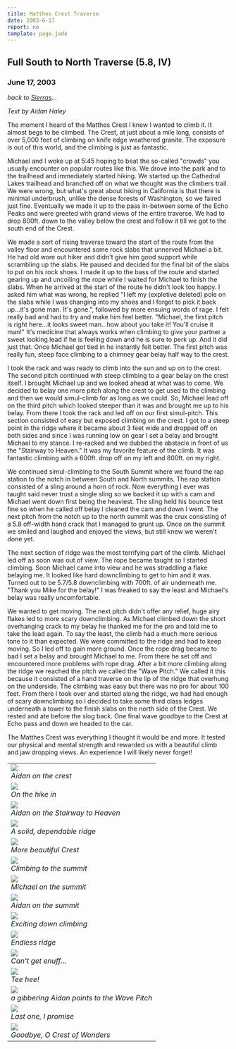 ```yaml
---
title: Matthes Crest Traverse
date: 2003-6-17
report: no
template: page.jade
---
```


<h2>Full South to North Traverse (5.8, IV)</h2>
<h3>June 17, 2003</h3>

_back to [Sierras](cali.html)..._

<i>Text by Aidan Haley</i>

The moment I heard of the Matthes Crest I knew I wanted to climb it. 
It almost begs to be climbed. The Crest, at just about a mile long, 
consists of over 5,000 feet of climbing on knife edge weathered granite. 
The exposure is out of this world, and the climbing is just as fantastic.


Michael and I woke up at 5:45 hoping to beat the so-called "crowds" you 
usually encounter on popular routes like this. We drove into the park 
and to the trailhead and immediately started hiking. We started up the 
Cathedral Lakes trailhead and branched off on what we thought was the 
climbers trail. We were wrong, but what's great about hiking in California 
is that there is minimal underbrush, unlike the dense forests of Washington, 
so we faired just fine. Eventually we made it up to the pass in-between some 
of the Echo Peaks and were greeted with grand views of the entire traverse. 
We had to drop 800ft. down to the valley below the crest and follow it till 
we got to the south end of the Crest. 



We made a sort of rising traverse 
toward the start of the route from the valley floor and encountered some 
rock slabs that unnerved Michael a bit. He had old wore out hiker and 
didn't give him good support while scrambling up the slabs. He paused 
and decided for the final bit of the slabs to put on his rock shoes. I 
made it up to the bass of the route and started gearing up and uncoiling 
the rope while I waited for Michael to finish the slabs. When he arrived 
at the start of the route he didn't look too happy. I asked him what was 
wrong, he replied "I left my (expletive deleted) pole on the slabs while 
I was changing into my shoes and I forgot to pick it back up...it's gone man.
It's gone.", 
followed by more ensuing words of rage. I felt really bad and had to try 
and make him feel better. "Michael, the first pitch is right here...it 
looks sweet man...how about you take it! You'll cruise it man!" It's 
medicine that always works when climbing to give your partner a sweet 
looking lead if he is feeling down and he is sure to perk up.  And it 
did just that. Once Michael got tied in he instantly felt better. The 
first pitch was really fun, steep face climbing to a chimney gear belay 
half way to the crest. 


I took the rack and was ready to climb into the 
sun and up on to the crest. The second pitch continued with steep 
climbing to a gear belay on the crest itself. I brought Michael up and we 
looked ahead at what was to come. We decided to belay one more pitch 
along the crest to get used to the climbing and then we would simul-climb 
for as long as we could. So, Michael lead off on the third pitch which 
looked steeper than it was and brought me up to his belay. From there I 
took the rack and led off on our first simul-pitch. This section 
consisted of easy but exposed climbing on the crest. I got to a steep point in 
the ridge where it became about 3 feet wide and dropped off on both sides 
and since I was running low on gear I set a belay and brought Michael to 
my stance. I re-racked and we dubbed the obstacle in front of us the 
"Stairway to Heaven." It was my favorite feature of the climb. It 
was fantastic climbing with a 600ft. drop off on my left and 800ft. on 
my right. 



We continued simul-climbing to the South Summit where we 
found the rap station to the notch in between South and North summits. 
The rap station consisted of a sling around a horn of rock. Now 
everything I ever was taught said never trust a single sling so we 
backed it up with a cam and Michael went down first being the heaviest. 
The sling held his bounce test fine so when he called off belay I 
cleaned the cam and down I went. The next pitch from the notch up to 
the north summit was the crux consisting of a 5.8 off-width hand crack 
that I managed to grunt up. Once on the summit we smiled and laughed 
and enjoyed the views, but still knew we weren't done yet. 



The next 
section of ridge was the most terrifying part of the climb. Michael 
led off as soon was out of view. The rope became taught so I started 
climbing. Soon Michael came into view and he was straddling a flake 
belaying me. It looked like hard downclimbing to get to him and it 
was. Turned out to be 5.7/5.8 downclimbing with 700ft. of air 
underneath me. "Thank you Mike for the belay!" I was freaked to 
say the least and Michael's belay was really uncomfortable. 


We wanted to get moving. The next pitch 
didn't offer any relief, huge airy flakes led to more scary downclimbing. 
As Michael climbed down the short overhanging crack to my belay he 
thanked me for the pro and told me to take the lead again. To say 
the least, the climb had a much more serious tone to it than expected. 
We were committed to the ridge and had to keep moving. So I led off 
to gain more ground. Once the rope drag became to bad I set a belay 
and brought Michael to me. From there he set off and encountered more 
problems with rope drag. After a bit more climbing along the ridge 
we reached the pitch we called the "Wave Pitch." We called it this 
because it consisted of a hand traverse on the lip of the ridge that 
overhung on the underside. The climbing was easy but there was no pro 
for about 100 feet. From there I took over and started along the ridge, 
we had had enough of scary downclimbing so I decided to take some 
third class ledges underneath a tower to the finish slabs on the 
north side of the Crest. We rested and ate before the slog 
back. One final wave goodbye to the Crest at Echo pass 
and down we headed to the car.


The Matthes Crest was everything I thought it would be and more. It tested 
our physical and mental strength and rewarded us with a beautiful climb and 
jaw dropping views. An experience I will likely never forget!




</td>

<td width="30%" valign=top>
<table>
<tr><td>
<a href="images/matcrest3.jpg"><img src="images/matcrest3.jpg"></a><br>
<i>Aidan on the crest</i>
</td></tr>
<tr><td>
<a href="images/tomatcrest.jpg"><img src="images/tomatcrest.jpg"></a><br>
<i>On the hike in</i>
</td></tr>
<tr><td>
<a href="images/stairmaster.jpg"><img src="images/stairmaster.jpg"></a><br>
<i>Aidan on the Stairway to Heaven</i>
</td></tr>
<tr><td>
<a href="images/hangingout1.jpg"><img src="images/hangingout1.jpg"></a><br>
<i>A solid, dependable ridge</i>
</td></tr>
<tr><td>
<a href="images/matcrest4.jpg"><img src="images/matcrest4.jpg"></a><br>
<i>More beautiful Crest</i>
</td></tr>
<tr><td>
<a href="images/mattosum.jpg"><img src="images/mattosum.jpg"></a><br>
<i>Climbing to the summit</i>
</td></tr>
<tr><td>
<a href="images/meonmatcrest.jpg"><img src="images/meonmatcrest.jpg"></a><br>
<i>Michael on the summit</i>
</td></tr>
<tr><td>
<a href="images/matsummit1.jpg"><img src="images/matsummit1.jpg"></a><br>
<i>Aidan on the summit</i>
</td></tr>
<tr><td>
<a href="images/backtosummit.jpg"><img src="images/backtosummit.jpg"></a><br>
<i>Exciting down climbing</i>
</td></tr>
<tr><td>
<a href="images/longway.jpg"><img src="images/longway.jpg"></a><br>
<i>Endless ridge</i>
</td></tr>
<tr><td>
<a href="images/matcrest2.jpg"><img src="images/matcrest2.jpg"></a><br>
<i>Can't get enuff...</i>
</td></tr>
<tr><td>
<a href="images/matintoto.jpg"><img src="images/matintoto.jpg"></a><br>
<i>Tee hee!</i>
</td></tr>
<tr><td>
<a href="images/rockcornice.jpg"><img src="images/rockcornice.jpg"></a><br>
<i>a gibbering Aidan points to the Wave Pitch</i>
</td></tr>
<tr><td>
<a href="images/matcrest1.jpg"><img src="images/matcrest1.jpg"></a><br>
<i>Last one, I promise</i>
</td></tr>
<tr><td>
<a href="images/walktomat.jpg"><img src="images/walktomat.jpg"></a><br>
<i>Goodbye, O Crest of Wonders</i>
